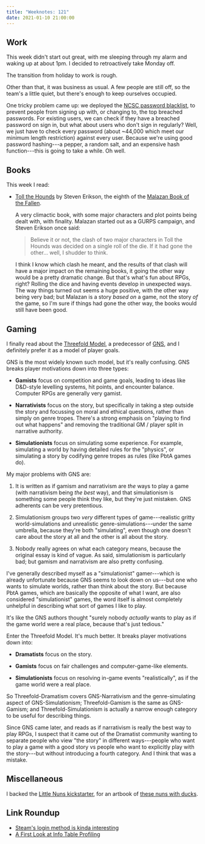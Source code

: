 ```yaml
---
title: "Weeknotes: 121"
date: 2021-01-10 21:00:00
---
```


## Work

This week didn't start out great, with me sleeping through my alarm
and waking up at about 1pm.  I decided to retroactively take Monday
off.

The transition from holiday to work is rough.

Other than that, it was business as usual.  A few people are still
off, so the team's a little quiet, but there's enough to keep
ourselves occupied.

One tricky problem came up: we deployed the [NCSC password
blacklist][], to prevent people from signing up with, or changing to,
the top breached passwords.  For existing users, we can check if they
have a breached password on sign in, but what about users who don't
sign in regularly?  Well, we just have to check every password (about
~44,000 which meet our minimum length restriction) against every user.
Because we're using good password hashing---a pepper, a random salt,
and an expensive hash function---this is going to take a while.  Oh
well.

[NCSC password blacklist]: https://www.ncsc.gov.uk/blog-post/passwords-passwords-everywhere

## Books

This week I read:

- [Toll the Hounds][] by Steven Erikson, the eighth of the [Malazan Book of the Fallen][].

  A very climactic book, with some major characters and plot points
  being dealt with, with finality.  Malazan started out as a GURPS
  campaign, and Steven Erikson once said:

  > Believe it or not, the clash of two major characters in Toll the
  > Hounds was decided on a single roll of the die.  If it had gone
  > the other... well, I shudder to think.

  I think I know which clash he meant, and the results of that clash
  will have a major impact on the remaining books, it going the other
  way would be a pretty dramatic change.  But that's what's fun about
  RPGs, right?  Rolling the dice and having events develop in
  unexpected ways.  The way things turned out seems a huge positive,
  with the other way being very bad; but Malazan is a story *based on*
  a game, not the story *of* the game, so I'm sure if things had gone
  the other way, the books would still have been good.

[Toll the Hounds]: https://en.wikipedia.org/wiki/Toll_the_Hounds
[Malazan Book of the Fallen]: https://en.wikipedia.org/wiki/Malazan_Book_of_the_Fallen

## Gaming

I finally read about the [Threefold Model][], a predecessor of
[GNS][], and I definitely prefer it as a model of player goals.

GNS is the most widely known such model, but it's really confusing.
GNS breaks player motivations down into three types:

- **Gamists** focus on competition and game goals, leading to ideas
  like D&D-style levelling systems, hit points, and encounter balance.
  Computer RPGs are generally very gamist.

- **Narrativists** focus on the story, but specifically in taking a
  step outside the story and focussing on moral and ethical questions,
  rather than simply on genre tropes.  There's a strong emphasis on
  "playing to find out what happens" and removing the traditional GM /
  player split in narrative authority.

- **Simulationists** focus on simulating some experience.  For
  example, simulating a world by having detailed rules for the
  "physics", or simulating a story by codifying genre tropes as rules
  (like PbtA games do).

My major problems with GNS are:

1. It is written as if gamism and narrativism are *the* ways to play a
   game (with narrativism being *the best* way), and that
   simulationism is something some people think they like, but they're
   just mistaken.  GNS adherents can be very pretentious.

2. Simulationism groups two *very* different types of game---realistic
   gritty world-simulations and unrealistic genre-simulations---under
   the same umbrella, because they're both "simulating", even though
   one doesn't care about the story at all and the other is all about
   the story.

3. Nobody really agrees on what each category means, because the
   original essay is kind of vague.  As said, simulationism is
   particularly bad; but gamism and narrativism are also pretty
   confusing.

I've generally described myself as a "simulationist" gamer---which is
already unfortunate because GNS seems to look down on us---but one who
wants to simulate worlds, rather than think about the story.  But
because PbtA games, which are basically the opposite of what I want,
are also considered "simulationist" games, the word itself is almost
completely unhelpful in describing what sort of games I like to play.


It's like the GNS authors thought "surely nobody *actually* wants to
play as if the game world were a real place, because that's just
tedious."

Enter the Threefold Model.  It's much better.  It breaks player
motivations down into:

- **Dramatists** focus on the story.

- **Gamists** focus on fair challenges and computer-game-like
  elements.

- **Simulationists** focus on resolving in-game events
  "realistically", as if the game world were a real place.

So Threefold-Dramatism covers GNS-Narrativism and the genre-simulating
aspect of GNS-Simulationism; Threefold-Gamism is the same as
GNS-Gamism; and Threefold-Simulationism is actually a narrow enough
category to be useful for describing things.

Since GNS came later, and reads as if narrativism is really the best
way to play RPGs, I suspect that it came out of the Dramatist
community wanting to separate people who view "the story" in different
ways---people who want to play a game with a good story vs people who
want to explicitly play with the story---but without introducing a
fourth category.  And I think that was a mistake.

[Threefold Model]: http://www.darkshire.net/%7Ejhkim/rpg/theory/threefold/faq_v1.html
[GNS]: http://www.indie-rpgs.com/articles/3/

## Miscellaneous

I backed the [Little Nuns kickstarter][], for an artbook of [these
nuns with ducks][].

[Little Nuns kickstarter]: https://www.kickstarter.com/projects/diva01/litttle-nuns
[these nuns with ducks]: https://twitter.com/hyxpk/

## Link Roundup

- [Steam's login method is kinda interesting](https://owlspace.xyz/cybersec/steam-login/)
- [A First Look at Info Table Profiling](https://well-typed.com/blog/2021/01/first-look-at-hi-profiling-mode/)
